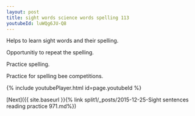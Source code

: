 ```yaml
---
layout: post
title: sight words science words spelling 113
youtubeId: luWQg6JU-Q8
---
```

 
 
Helps to learn sight words and their spelling.

Opportunitiy to repeat the spelling. 

Practice spelling. 
 
Practice for spelling bee competitions. 
 
{% include youtubePlayer.html id=page.youtubeId %}
 
 

[Next]({{ site.baseurl }}{% link  split1/_posts/2015-12-25-Sight sentences reading practice 971.md%})
 
